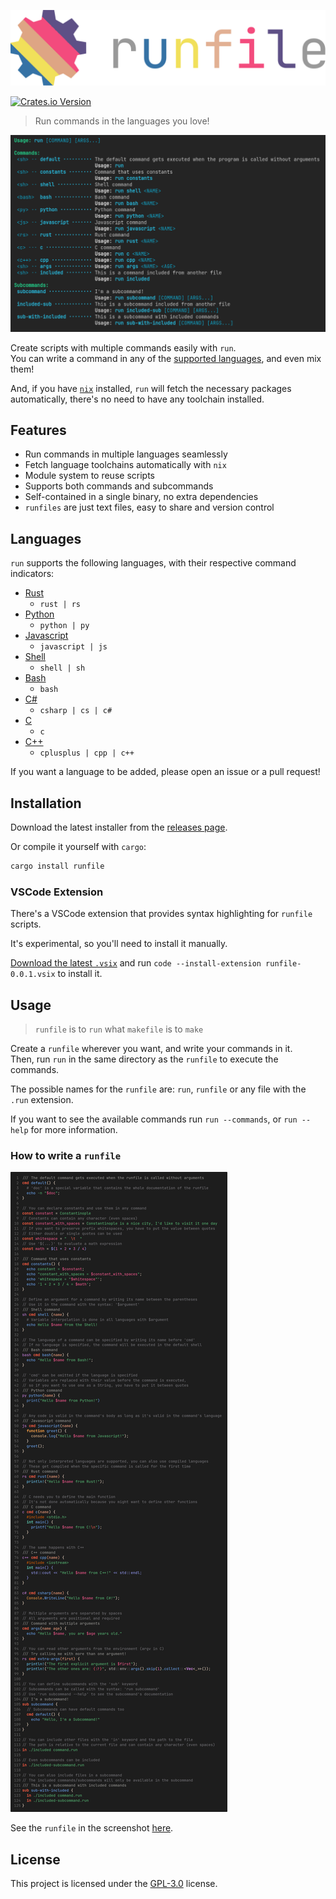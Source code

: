 [![Logo](assets/logo.svg)](https://crates.io/crates/runfile)


[![Crates.io Version](https://img.shields.io/crates/v/runfile?style=flat)](https://crates.io/crates/runfile)

> Run commands in the languages you love!

![Screenshot](assets/screenshot.png)

Create scripts with multiple commands easily with `run`.  
You can write a command in any of the [supported languages](#languages), and even mix them!

And, if you have [`nix`](https://nixos.org/) installed, `run` will fetch the necessary packages automatically, there's no need to have any toolchain installed.

## Features
- Run commands in multiple languages seamlessly
- Fetch language toolchains automatically with `nix`
- Module system to reuse scripts
- Supports both commands and subcommands
- Self-contained in a single binary, no extra dependencies
- `runfiles` are just text files, easy to share and version control

## Languages
`run` supports the following languages, with their respective command indicators:

- [Rust](https://www.rust-lang.org/)
  - `rust | rs`
- [Python](https://www.python.org/)
  - `python | py`
- [Javascript](https://nodejs.org/)
  - `javascript | js`
- [Shell](https://en.wikipedia.org/wiki/Shell_script)
  - `shell | sh`
- [Bash](https://en.wikipedia.org/wiki/Bash_(Unix_shell))
  - `bash`
- [C#](https://docs.microsoft.com/en-us/dotnet/csharp/)
  - `csharp | cs | c#`
- [C](https://en.wikipedia.org/wiki/C_(programming_language))
  - `c`
- [C++](https://en.wikipedia.org/wiki/C%2B%2B)
  - `cplusplus | cpp | c++`

If you want a language to be added, please open an issue or a pull request!

## Installation
Download the latest installer from the [releases page](https://github.com/LyonSyonII/run/releases).

Or compile it yourself with `cargo`:

```sh
cargo install runfile
```

### VSCode Extension
There's a VSCode extension that provides syntax highlighting for `runfile` scripts.

It's experimental, so you'll need to install it manually.

[Download the latest `.vsix`](https://raw.githubusercontent.com/LyonSyonII/run/main/extension/runfile-0.0.1.vsix?token=GHSAT0AAAAAACM7TI7UITOPPOEAUENEGCCMZN5QKYA) and run `code --install-extension runfile-0.0.1.vsix` to install it.

## Usage
> `runfile` is to `run` what `makefile` is to `make`

Create a `runfile` wherever you want, and write your commands in it.  
Then, run `run` in the same directory as the `runfile` to execute the commands.

The possible names for the `runfile` are: `run`, `runfile` or any file with the `.run` extension.

If you want to see the available commands run `run --commands`, or `run --help` for more information.

### How to write a `runfile`
![Example](assets/example.png)

See the `runfile` in the screenshot [here](runfile.run).

## License
This project is licensed under the [GPL-3.0](LICENSE) license.
